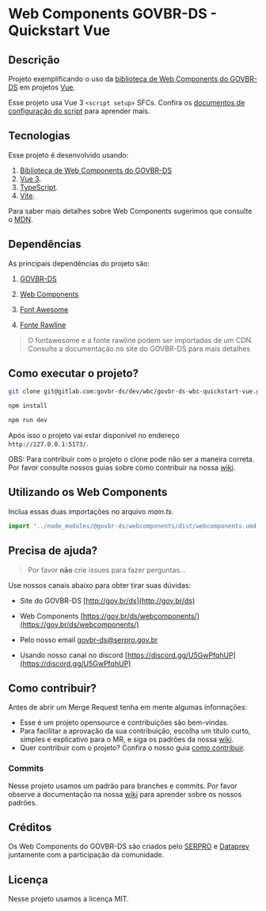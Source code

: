 # Web Components GOVBR-DS - Quickstart Vue

## Descrição

Projeto exemplificando o uso da [biblioteca de Web Components do GOVBR-DS](https://gov.br/ds/webcomponents "Biblioteca de Web Components do GOVBR-DS") em projetos [Vue](https://vuejs.org/ "Vue").

Esse projeto usa Vue 3 `<script setup>` SFCs. Confira os [documentos de configuração do script](https://v3.vuejs.org/api/sfc-script-setup.html#sfc-script-setup) para aprender mais.

## Tecnologias

Esse projeto é desenvolvido usando:

1. [Biblioteca de Web Components do GOVBR-DS](https://gov.br/ds/webcomponents "Biblioteca de Web Components do GOVBR-DS")
1. [Vue 3](https://vuejs.org/ "Vue 3").
1. [TypeScript](https://www.typescriptlang.org/ "TypeScript").
1. [Vite](https://vitejs.dev/ "Vite").

Para saber mais detalhes sobre Web Components sugerimos que consulte o [MDN](https://developer.mozilla.org/pt-BR/docs/Web/Web_Components "Web Components | MDN").

## Dependências

As principais dependências do projeto são:

1. [GOVBR-DS](https://www.gov.br/ds/ "GOVBR-DS")

1. [Web Components](https://gov.br/ds/webcomponents/ "Web Components GOVBR-DS")

1. [Font Awesome](https://fontawesome.com/ "Font Awesome")

1. [Fonte Rawline](https://www.cdnfonts.com/rawline.font/ "Fonte Rawline")

> O fontawesome e a fonte rawline podem ser importadas de um CDN. Consulte a documentação no site do GOVBR-DS para mais detalhes

## Como executar o projeto?

```sh
git clone git@gitlab.com:govbr-ds/dev/wbc/govbr-ds-wbc-quickstart-vue.git

npm install

npm run dev
```

Após isso o projeto vai estar disponível no endereço `http://127.0.0.1:5173/`.

OBS: Para contribuir com o projeto o clone pode não ser a maneira correta. Por favor consulte nossos guias sobre como contribuir na nossa [wiki](https://govbr-ds.gitlab.io/govbr-ds-wiki/ "Wiki").

## Utilizando os Web Components

Inclua essas duas importações no arquivo _main.ts_.

```javascript
import "../node_modules/@govbr-ds/webcomponents/dist/webcomponents.umd.min.js";
```

## Precisa de ajuda?

> Por favor **não** crie issues para fazer perguntas...

Use nossos canais abaixo para obter tirar suas dúvidas:

-   Site do GOVBR-DS [http://gov.br/ds](http://gov.br/ds)

-   Web Components [https://gov.br/ds/webcomponents/](https://gov.br/ds/webcomponents/)

-   Pelo nosso email [govbr-ds@serpro.gov.br](govbr-ds@serpro.gov.br)

-   Usando nosso canal no discord [https://discord.gg/U5GwPfqhUP](https://discord.gg/U5GwPfqhUP)

## Como contribuir?

Antes de abrir um Merge Request tenha em mente algumas informações:

-   Esse é um projeto opensource e contribuições são bem-vindas.
-   Para facilitar a aprovação da sua contribuição, escolha um título curto, simples e explicativo para o MR, e siga os padrões da nossa [wiki](https://govbr-ds.gitlab.io/govbr-ds-wiki/ 'Wiki').
-   Quer contribuir com o projeto? Confira o nosso guia [como contribuir](./CONTRIBUTING.md 'Como contribuir?').

### Commits

Nesse projeto usamos um padrão para branches e commits. Por favor observe a documentação na nossa [wiki](https://govbr-ds.gitlab.io/govbr-ds-wiki/ "Wiki") para aprender sobre os nossos padrões.

## Créditos

Os Web Components do GOVBR-DS são criados pelo [SERPRO](https://www.serpro.gov.br/ "SERPRO | Serviço Federal de Processamento de Dados") e [Dataprev](https://www.dataprev.gov.br/ "Dataprev | Empresa de Tecnologia e Informações da Previdência") juntamente com a participação da comunidade.

## Licença

Nesse projeto usamos a licença MIT.
